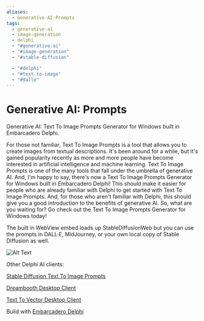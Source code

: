 ```yaml
---
aliases:
  - Generative-AI-Prompts
tags:
  - generative-ai
  - image-generation
  - delphi
  - "#generative-ai"
  - "#image-generation"
  - "#stable-diffusion"

  - "#delphi"
  - "#text-to-image"
  - "#dalle"
---
```

# Generative AI: Prompts
Generative AI: Text To Image Prompts Generator for Windows built in Embarcadero Delphi.

For those not familiar, Text To Image Prompts is a tool that allows you to create images from textual descriptions. It's been around for a while, but it's gained popularity recently as more and more people have become interested in artificial intelligence and machine learning. Text To Image Prompts is one of the many tools that fall under the umbrella of generative AI. And, I'm happy to say, there's now a Text To Image Prompts Generator for Windows built in Embarcadero Delphi! This should make it easier for people who are already familiar with Delphi to get started with Text To Image Prompts. And, for those who aren't familiar with Delphi, this should give you a good introduction to the benefits of generative AI. So, what are you waiting for? Go check out the Text To Image Prompts Generator for Windows today!

The built in WebView embed loads up StableDiffusionWeb but you can use the prompts in DALL·E, MidJourney, or your own local copy of Stable Diffusion as well.

![Alt Text](/generativeaiprompts.png)

Other Delphi AI clients:

[Stable Diffusion Text To Image Prompts](https://github.com/FMXExpress/Stable-Diffusion-Text-To-Image-Prompts)

[Dreambooth Desktop Client](https://github.com/FMXExpress/DreamBooth-Desktop-Client)

[Text To Vector Desktop Client](https://github.com/FMXExpress/Text-To-Vector-Desktop-Client)

Build with [Embarcadero Delphi](https://www.embarcadero.com/products/delphi/)
